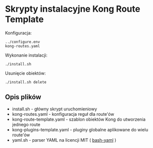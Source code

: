 # Skrypty instalacyjne Kong Route Template

Konfiguracja:  
```
../configure.env
kong-routes.yaml
```

Wykonanie instalacji:  
```
./install.sh
```


Usunięcie obiektów:  
```
./install.sh delete
```

## Opis plików
 - install.sh - główny skrypt uruchomieniowy
 - kong-routes.yaml - konfiguracja reguł dla route'ów
 - kong-route-template.yaml - szablon obiektów Kong do utworzenia jednego route
 - kong-plugins-template.yaml - pluginy globalne aplikowane do wielu route'ów
 - yaml.sh - parser YAML na licencji MIT ( [bash-yaml](https://github.com/jasperes/bash-yaml) )
